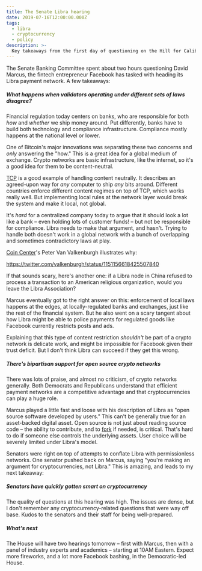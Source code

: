 ```yaml
---
title: The Senate Libra hearing
date: 2019-07-16T12:00:00.000Z
tags:
  - libra
  - cryptocurrency
  - policy
description: >-
  Key takeaways from the first day of questioning on the Hill for Calibra's David Marcus.
---
```


The Senate Banking Committee spent about two hours questioning David Marcus, the fintech entrepreneur Facebook has tasked with heading its Libra payment network. A few takeaways:

##### What happens when validators operating under different sets of laws disagree?

Financial regulation today centers on banks, who are responsible for both _how_ and _whether_ we ship money around. Put differently, banks have to build both technology and compliance infrastructure. Compliance mostly happens at the national level or lower.

One of Bitcoin's major innovations was separating these two concerns and _only_ answering the "how." This is a great idea for a global medium of exchange. Crypto networks are basic infrastructure, like the internet, so it's a good idea for them to be content-neutral.

[TCP](https://en.wikipedia.org/wiki/Transmission_Control_Protocol) is a good example of handling content neutrally. It describes an agreed-upon way for _any_ computer to ship _any_ bits around. Different countries enforce different content regimes on top of TCP, which works really well. But implementing local rules at the network layer would break the system and make it local, not global.

It's _hard_ for a centralized company today to argue that it should look a lot like a bank – even holding lots of customer funds! – but not be responsible for compliance. Libra needs to make that argument, and hasn't. Trying to handle both doesn't work in a global network with a bunch of overlapping and sometimes contradictory laws at play.

[Coin Center](https://coincenter.org)'s Peter Van Valkenburgh illustrates why:

https://twitter.com/valkenburgh/status/1151156618425507840

If that sounds scary, here's another one: if a Libra node in China refused to process a transaction to an American religious organization, would you leave the Libra Association?

Marcus eventually got to the right answer on this: enforcement of local laws happens at the edges, at locally-regulated banks and exchanges, just like the rest of the financial system. But he also went on a scary tangent about how Libra might be able to police payments for regulated goods like Facebook currently restricts posts and ads.

Explaining that this type of content restriction _shouldn't_ be part of a crypto network is delicate work, and might be impossible for Facebook given their trust deficit. But I don't think Libra can succeed if they get this wrong.

##### There's bipartisan support for open source crypto networks

There was lots of praise, and almost no criticism, of crypto networks generally. Both Democrats and Republicans understand that efficient payment networks are a competitive advantage and that cryptocurrencies can play a huge role.

Marcus played a little fast and loose with his description of Libra as "open source software developed by users." This can't be generally true for an asset-backed digital asset. Open source is not just about reading source code – the ability to contribute, and to [fork](<https://en.wikipedia.org/wiki/Fork_(software_development)>) if needed, is critical. That's hard to do if someone else controls the underlying assets. User choice will be severely limited under Libra's model.

Senators were right on top of attempts to conflate Libra with permissionless networks. One senator pushed back on Marcus, saying "you're making an argument for cryptocurrencies, not Libra." This is amazing, and leads to my next takeaway:

##### Senators have quickly gotten smart on cryptocurrency

The quality of questions at this hearing was high. The issues are dense, but I don't remember any cryptocurrency-related questions that were way off base. Kudos to the senators and their staff for being well-prepared.

##### What's next

The House will have two hearings tomorrow – first with Marcus, then with a panel of industry experts and academics – starting at 10AM Eastern. Expect more fireworks, and a lot more Facebook bashing, in the Democratic-led House.
